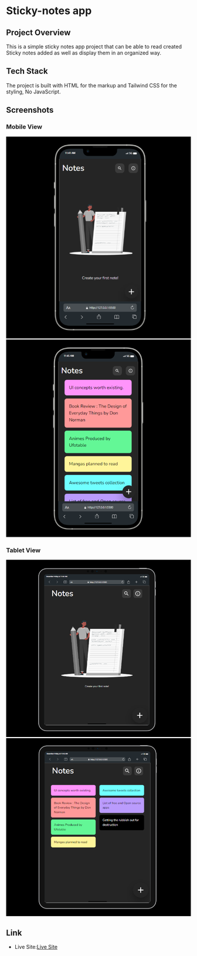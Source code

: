 # Sticky-notes app
## Project Overview
This is a simple sticky notes app project that can be able to read created Sticky notes added as well as display them in an organized way.

## Tech Stack
The project is built with HTML for the markup and Tailwind CSS for the styling, No JavaScript.

## Screenshots
### Mobile View
![](screenshots/mobileIndex.png)
![](screenshots/mobileNotes.png)

### Tablet View
![](screenshots/tabletIndex.png)
![](screenshots/tabletNotes.png)

## Link
 - Live Site:[Live Site](https://devjhex-sticky-notes.netlify.app) 
